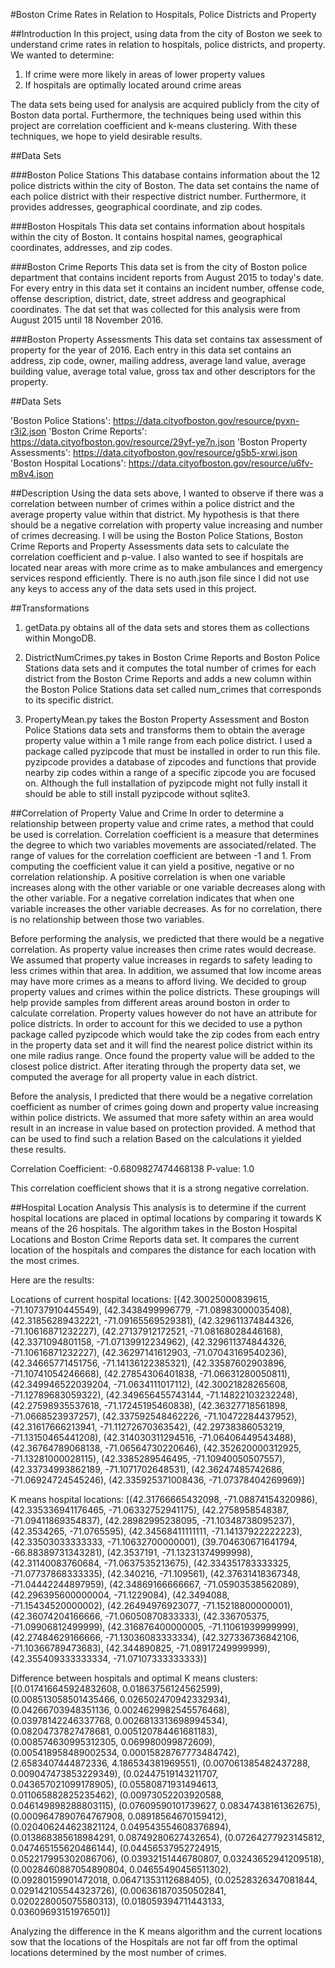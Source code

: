 #Boston Crime Rates in Relation to Hospitals, Police Districts and Property

##Introduction
In this project, using data from the city of Boston we seek to understand crime rates in relation to hospitals, police 
districts, and property. We wanted to determine:
<ol>
    <li>If crime were more likely in areas of lower property values
    <li>If hospitals are optimally located around crime areas
</ol>

The data sets being used for analysis are acquired publicly from the city of Boston data portal. Furthermore, the techniques
being used within this project are correlation coefficient and k-means clustering. With these techniques, we hope
to yield desirable results.

##Data Sets

###Boston Police Stations
This database contains information about the 12 police districts within the city of Boston. The data set contains the name
of each police district with their respective district number. Furthermore, it provides addresses, geographical coordinate,
and zip codes.

###Boston Hospitals
This data set contains information about hospitals within the city of Boston. It contains hospital names, geographical coordinates,
addresses, and zip codes. 

###Boston Crime Reports
This data set is from the city of Boston police department that contains incident reports from August 2015 to today's date.
For every entry in this data set it contains an incident number, offense code, offense description, district, date, street
address and geographical coordinates. The dat set that was collected for this analysis were from August 2015 until 18 November 2016.

###Boston Property Assessments
This data set contains tax assessment of property for the year of 2016. Each entry in this data set contains an address, zip
code, owner, mailing address, average land value, average building value, average total value, gross tax and other descriptors
for the property. 

##Data Sets

'Boston Police Stations': https://data.cityofboston.gov/resource/pyxn-r3i2.json
'Boston Crime Reports': https://data.cityofboston.gov/resource/29yf-ye7n.json
'Boston Property Assessments': https://data.cityofboston.gov/resource/g5b5-xrwi.json
'Boston Hospital Locations': https://data.cityofboston.gov/resource/u6fv-m8v4.json

##Description
Using the data sets above, I wanted to observe if there was a correlation between number of crimes within a police 
district and the average property value within that district. My hypothesis is that there should be a negative correlation 
with property value increasing and number of crimes decreasing. I will be using the Boston Police Stations, Boston Crime 
Reports and Property Assessments data sets to calculate the correlation coefficient and p-value. I also wanted to see
if hospitals are located near areas with more crime as to make ambulances and emergency services respond efficiently.
There is no auth.json file since I did not use any keys to access any of the data sets used in this project.

##Transformations

1. getData.py obtains all of the data sets and stores them as collections within MongoDB.

2. DistrictNumCrimes.py takes in Boston Crime Reports and Boston Police Stations data sets and it computes the total 
number of crimes for each district from the Boston Crime Reports and adds a new column within the Boston Police Stations
 data set called num_crimes that corresponds to its specific district.

3. PropertyMean.py takes the Boston Property Assessment and Boston Police Stations data sets and transforms them to obtain
the average property value within a 1 mile range from each police district. I used a package called pyzipcode that must
be installed in order to run this file. pyzipcode provides a database of zipcodes and functions that provide nearby
zip codes within a range of a specific zipcode you are focused on. Although the full installation of pyzipcode might not
fully install it should be able to still install pyzipcode without sqlite3.

##Correlation of Property Value and Crime
In order to determine a relationship between property value and crime rates, a method that could be used is correlation.
Correlation coefficient is a measure that determines the degree to which two variables movements are associated/related.
The range of values for the correlation coefficient are between -1 and 1. From computing the coefficient value it can yield
a positive, negative or no correlation relationship. A positive correlation is when one variable increases along with the other
variable or one variable decreases along with the other variable. For a negative correlation indicates that when one variable
increases the other variable decreases. As for no correlation, there is no relationship between those two variables. 

Before performing the analysis, we predicted that there would be a negative correlation. As property value increases then crime rates would decrease.
We assumed that property value increases in regards to safety leading to less crimes within that area. In addition, we assumed that low income areas may
have more crimes as a means to afford living. We decided to group property values and crimes within the police districts. These groupings will help provide
samples from different areas around boston in order to calculate correlation. Property values however do not have an attribute for police districts.
In order to account for this we decided to use a python package called pyzipcode which would take the zip codes from each entry in the property data set and it will
find the nearest police district within its one mile radius range. Once found the property value will be added to the closest police district. After iterating through
the property data set, we computed the average for all property value in each district. 


Before the analysis, I predicted that there would be a negative correlation coefficient as number of crimes going down
and property value increasing within police districts. We assumed that more safety within an area would result in an increase
in value based on protection provided. A method that can be used to find such a relation  Based on the calculations it yielded these results.

Correlation Coefficient: -0.6809827474468138
P-value: 1.0

This correlation coefficient shows that it is a strong negative correlation.

##Hospital Location Analysis
This analysis is to determine if the current hospital locations are placed in optimal locations by comparing it towards
K means of the 26 hospitals. The algorithm takes in the Boston Hospital Locations and Boston Crime Reports data set.
It compares the current location of the hospitals and compares the distance for each location with the most crimes.

Here are the results:

Locations of current hospital locations: [(42.30025000839615, -71.10737910445549), 
(42.3438499996779, -71.08983000035408), (42.31856289432221, -71.09165569529381), (42.329611374844326, -71.10616871232227),
(42.27137912172521, -71.08168028446168), (42.3371094801158, -71.07139912234962), (42.329611374844326, -71.10616871232227),
(42.36297141612903, -71.07043169540236), (42.34665771451756, -71.14136122385321), (42.33587602903896, -71.10741054246668),
(42.27854306401838, -71.06631280050811), (42.349946522039204, -71.0634111017112), (42.30021828265608, -71.12789683059322),
(42.349656455743144, -71.14822103232248), (42.27598935537618, -71.17245195460838), (42.36327718561898, -71.0668523937257),
(42.337592548462226, -71.10472284437952), (42.31617666213941, -71.11272670363542), (42.29738386053219, -71.13150465441208),
(42.314030311294516, -71.06406449543488), (42.36764789068138, -71.06564730220646), (42.352620000312925, -71.13281000028115),
(42.3385289546495, -71.10940050507557), (42.33734993862189, -71.1071702648531), (42.36247485742686, -71.06924724545246),
(42.335925371008436, -71.07378404269969)]

K means hospital locations: [(42.31766665432098, -71.08874154320986), (42.335336941176465, -71.06332752941175), 
(42.2758958548387, -71.09411869354837), (42.28982995238095, -71.10348738095237), (42.3534265, -71.0765595), 
(42.34568411111111, -71.14137922222223), (42.33503033333333, -71.10632700000001), (39.704630671641794, -66.88389731343281), 
(42.3537191, -71.13231374999998), (42.31140083760684, -71.0637535213675), (42.334351783333325, -71.07737868333335), 
(42.340216, -71.109561), (42.37631418367348, -71.04442244897959), (42.34869166666667, -71.05903538562089), 
(42.296395600000004, -71.1229084), (42.3494088, -71.15434520000002), (42.26494976923077, -71.15218800000001), 
(42.36074204166666, -71.06050870833333), (42.336705375, -71.09906812499999), (42.316876400000005, -71.11061939999999), 
(42.27484629166666, -71.13036083333334), (42.327336736842106, -71.10366789473683), (42.344890825, -71.08917249999999), 
(42.355409333333334, -71.07107333333333)]

Difference between hospitals and optimal K means clusters: [(0.017416645924832608, 0.01863756124562599), 
(0.008513058501435466, 0.026502470942332934), (0.04266703948351136, 0.0024629982545576468), 
(0.03978142246337768, 0.0026813313698994534), (0.08204737827478681, 0.005120784461681183), 
(0.008574630995312305, 0.069980099872609), (0.005418958489002534, 0.00015828767773484742), 
(2.6583407444872336, 4.186534381969551), (0.007061385482437288, 0.009047473853229349), 
(0.02447519143211707, 0.043657021099178905), (0.05580871931494613, 0.011065882825235462), 
(0.00973052203920588, 0.046149898288803115), (0.07609590101739627, 0.08347438161362675), 
(0.0009647890764767908, 0.08918564670159412), (0.020406244623821124, 0.049543554608376894), 
(0.013868385618984291, 0.08749280627432654), (0.07264277923145812, 0.047465155620486144), 
(0.04456537952724915, 0.052217995302086706), (0.03932151446780807, 0.03243652941209518), 
(0.0028460887054890804, 0.04655490456511302), (0.09280159901472018, 0.06471353112688405), 
(0.02528326347081844, 0.029142105544323726), (0.006361870350502841, 0.020228005075580313), 
(0.018059394711443133, 0.03609693151976501)]

Analyzing the difference in the K means algorithm and the current locations sow that the locations of the Hospitals are
not far off from the optimal locations determined by the most number of crimes. 